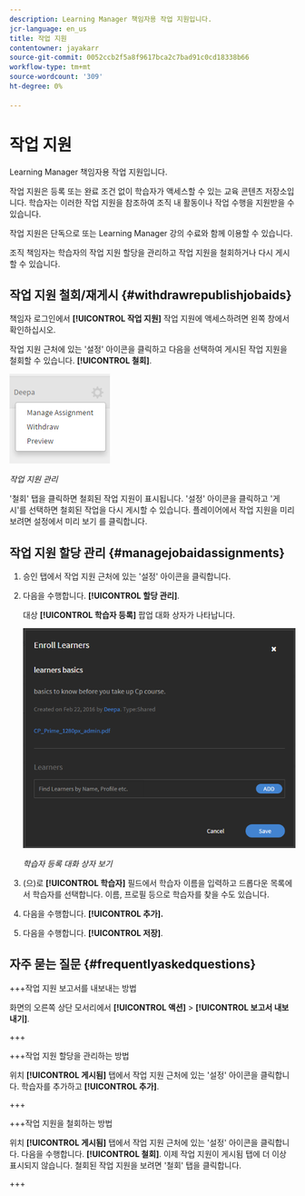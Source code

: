 ```yaml
---
description: Learning Manager 책임자용 작업 지원입니다.
jcr-language: en_us
title: 작업 지원
contentowner: jayakarr
source-git-commit: 0052ccb2f5a8f9617bca2c7bad91c0cd18338b66
workflow-type: tm+mt
source-wordcount: '309'
ht-degree: 0%

---
```




# 작업 지원

Learning Manager 책임자용 작업 지원입니다.

작업 지원은 등록 또는 완료 조건 없이 학습자가 액세스할 수 있는 교육 콘텐츠 저장소입니다. 학습자는 이러한 작업 지원을 참조하여 조직 내 활동이나 작업 수행을 지원받을 수 있습니다.

작업 지원은 단독으로 또는 Learning Manager 강의 수료와 함께 이용할 수 있습니다.

조직 책임자는 학습자의 작업 지원 할당을 관리하고 작업 지원을 철회하거나 다시 게시할 수 있습니다.

## 작업 지원 철회/재게시 {#withdrawrepublishjobaids}

책임자 로그인에서 **[!UICONTROL 작업 지원]** 작업 지원에 액세스하려면 왼쪽 창에서 확인하십시오.

작업 지원 근처에 있는 &#39;설정&#39; 아이콘을 클릭하고 다음을 선택하여 게시된 작업 지원을 철회할 수 있습니다. **[!UICONTROL 철회]**.

![](assets/withdraw-job-aids-admin.png)

*작업 지원 관리*

&#39;철회&#39; 탭을 클릭하면 철회된 작업 지원이 표시됩니다. &#39;설정&#39; 아이콘을 클릭하고 &#39;게시&#39;를 선택하면 철회된 작업을 다시 게시할 수 있습니다. 플레이어에서 작업 지원을 미리 보려면 설정에서 미리 보기 를 클릭합니다.

## 작업 지원 할당 관리 {#managejobaidassignments}

1. 승인 탭에서 작업 지원 근처에 있는 &#39;설정&#39; 아이콘을 클릭합니다.


1. 다음을 수행합니다. **[!UICONTROL 할당 관리]**.

   대상 **[!UICONTROL 학습자 등록]** 팝업 대화 상자가 나타납니다.

   ![](assets/enroll-learners-job-aids.png)

   *학습자 등록 대화 상자 보기*

1. (으)로 **[!UICONTROL 학습자]** 필드에서 학습자 이름을 입력하고 드롭다운 목록에서 학습자를 선택합니다. 이름, 프로필 등으로 학습자를 찾을 수도 있습니다.
1. 다음을 수행합니다. **[!UICONTROL 추가].**
1. 다음을 수행합니다. **[!UICONTROL 저장]**.

## 자주 묻는 질문 {#frequentlyaskedquestions}

+++작업 지원 보고서를 내보내는 방법

화면의 오른쪽 상단 모서리에서 **[!UICONTROL 액션]** > **[!UICONTROL 보고서 내보내기]**.

+++

+++작업 지원 할당을 관리하는 방법

위치 **[!UICONTROL 게시됨]** 탭에서 작업 지원 근처에 있는 &#39;설정&#39; 아이콘을 클릭합니다. 학습자를 추가하고 **[!UICONTROL 추가]**.

+++

+++작업 지원을 철회하는 방법

위치 **[!UICONTROL 게시됨]** 탭에서 작업 지원 근처에 있는 &#39;설정&#39; 아이콘을 클릭합니다. 다음을 수행합니다. **[!UICONTROL 철회]**. 이제 작업 지원이 게시됨 탭에 더 이상 표시되지 않습니다. 철회된 작업 지원을 보려면 &#39;철회&#39; 탭을 클릭합니다.

+++
